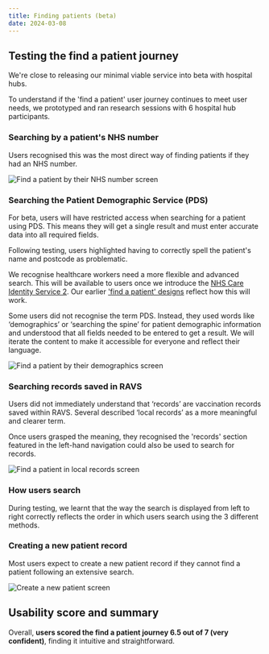 ```yaml
---
title: Finding patients (beta)
date: 2024-03-08
---
```


## Testing the find a patient journey

We're close to releasing our minimal viable service into beta with hospital hubs.

To understand if the 'find a patient' user journey continues to meet user needs, we prototyped and ran research sessions with 6 hospital hub participants.

### Searching by a patient's NHS number

Users recognised this was the most direct way of finding patients if they had an NHS number.

![Find a patient by their NHS number screen](b7b2z670tzcoumx94wa43dqgdccw.png)

### Searching the Patient Demographic Service (PDS)

For beta, users will have restricted access when searching for a patient using PDS. This means they will get a single result and must enter accurate data into all required fields.

Following testing, users highlighted having to correctly spell the patient's name and postcode as problematic.

We recognise healthcare workers need a more flexible and advanced search. This will be available to users once we introduce the [NHS Care Identity Service 2](https://digital.nhs.uk/services/care-identity-service/applications-and-services/cis2-authentication). Our earlier ['find a patient' designs](/record-a-vaccination/2023/10/searching-for-patients-beta) reflect how this will work.

Some users did not recognise the term PDS. Instead, they used words like ‘demographics’ or ‘searching the spine’ for patient demographic information and understood that all fields needed to be entered to get a result. We will iterate the content to make it accessible for everyone and reflect their language.

![Find a patient by their demographics screen](890hpb3ggolhjvwkgk5et9e3wqtx.png)

### Searching records saved in RAVS

Users did not immediately understand that ‘records’ are vaccination records saved within RAVS. Several described ‘local records’ as a more meaningful and clearer term.

Once users grasped the meaning, they recognised the 'records' section featured in the left-hand navigation could also be used to search for records.

![Find a patient in local records screen](l1bwno3tx6e5j15x73fgxvqg7hr1.png)

### How users search

During testing, we learnt that the way the search is displayed from left to right correctly reflects the order in which users search using the 3 different methods.

### Creating a new patient record

Most users expect to create a new patient record if they cannot find a patient following an extensive search.

![Create a new patient screen](ckdi8fth1jt7micsa6tp2tmop5rp.png)

## Usability score and summary

Overall, **users scored the find a patient journey 6.5 out of 7 (very confident)**, finding it intuitive and straightforward.
